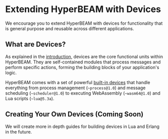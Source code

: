 # Extending HyperBEAM with Devices

We encourage you to extend HyperBEAM with devices for functionality that is general purpose and reusable across different applications.

## What are Devices?

As explained in the [introduction](../introduction/hyperbeam-devices.md), devices are the core functional units within HyperBEAM. They are self-contained modules that process messages and perform specific actions, forming the building blocks of your application's logic.

HyperBEAM comes with a set of powerful [built-in devices](../devices/what-are-devices.md) that handle everything from process management (`~process@1.0`) and message scheduling (`~scheduler@1.0`) to executing WebAssembly (`~wasm64@1.0`) and Lua scripts (`~lua@5.3a`).

## Creating Your Own Devices (Coming Soon)

We will create more in depth guides for building devices in Lua and Erlang in the future.
